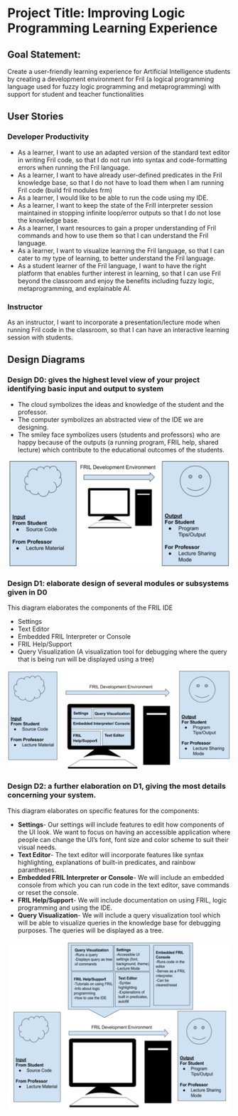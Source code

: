 # Project Title: Improving Logic Programming Learning Experience
## Goal Statement: 
Create a user-friendly learning experience for Artificial Intelligence students by creating a development environment for Fril (a logical programming language used for fuzzy logic programming and metaprogramming) with support for student and teacher functionalities

## User Stories

### Developer Productivity
* As a learner, I want to use an adapted version of the standard text editor in writing Fril code, so that I do not run into syntax and code-formatting errors when running the Fril language.
* As a learner, I want to have already user-defined predicates in the Fril knowledge base, so that I do not have to load them when I am running Fril code (build fril modules frm)
* As a learner, I would like to be able to run the code using my IDE.
* As a learner, I want to keep the state of the Frill interpreter session maintained in stopping infinite loop/error outputs so that I do not lose the knowledge base.
* As a learner, I want resources to gain a proper understanding of Fril commands and how to use them so that I can understand the Fril language.
* As a learner, I want to visualize learning the Fril language, so that I can cater to my type of learning, to better understand the Fril language.
* As a student learner of the Fril language, I want to have the right platform that enables further interest in learning, so that I can use Fril beyond the classroom and enjoy the benefits including fuzzy logic, metaprogramming, and explainable AI.

### Instructor
As an instructor, I want to incorporate a presentation/lecture mode when running Fril code in the classroom, so that I can have an interactive learning session with students.

## Design Diagrams
### Design D0: gives the highest level view of your project identifying basic input and output to system

* The cloud symbolizes the ideas and knowledge of the student and the professor.
* The computer symbolizes an abstracted view of the IDE we are designing.
* The smiley face symbolizes users (students and professors) who are happy because of the outputs (a running program, FRIL help, shared lecture) which contribute to the educational outcomes of the students.

![Alt text](images/Diagram0.jpg?raw=true "Diagram0")


### Design D1: elaborate design of several modules or subsystems given in D0

This diagram elaborates the components of the FRIL IDE 
* Settings
* Text Editor
* Embedded FRIL Interpreter or Console
* FRIL Help/Support
* Query Visualization (A visualization tool for debugging where the query that is being run will be displayed using a tree)

![Alt text](images/Diagram1.jpg?raw=true "Diagram1")

### Design D2: a further elaboration on D1, giving the most details concerning your system.
This diagram elaborates on specific features for the components:
* **Settings**- Our settings will include features to edit how components of the UI look. We want to focus on having an accessible application where people can change the UI’s font, font size and color scheme to suit their visual needs.
* **Text Editor**- The text editor will incorporate features like syntax highlighting, explanations of built-in predicates, and rainbow parantheses.
* **Embedded FRIL Interpreter or Console**- We will include an embedded console from which you can run code in the text editor, save commands or reset the console.
* **FRIL Help/Support**- We will include documentation on using FRIL, logic programming and using the IDE.
* **Query Visualization**- We will include a query visualization tool which will be able to visualize queries in the knowledge base for debugging purposes. The queries will be displayed as a tree.

![Alt text](images/Diagram2.jpg?raw=true "Diagram2")
